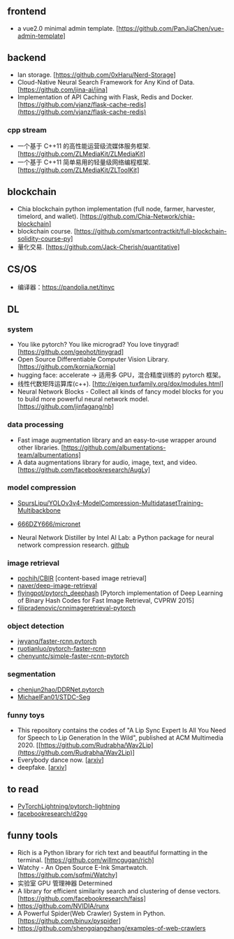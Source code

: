 ## frontend

- a vue2.0 minimal admin template. [https://github.com/PanJiaChen/vue-admin-template]

## backend

- lan storage. [https://github.com/0xHaru/Nerd-Storage]
- Cloud-Native Neural Search Framework for Any Kind of Data. [https://github.com/jina-ai/jina]
- Implementation of API Caching with Flask, Redis and Docker. [https://github.com/vjanz/flask-cache-redis](https://github.com/vjanz/flask-cache-redis)

### cpp stream

- 一个基于 C++11 的高性能运营级流媒体服务框架. [https://github.com/ZLMediaKit/ZLMediaKit]
- 一个基于 C++11 简单易用的轻量级网络编程框架. [https://github.com/ZLMediaKit/ZLToolKit]

## blockchain

- Chia blockchain python implementation (full node, farmer, harvester, timelord, and wallet). [https://github.com/Chia-Network/chia-blockchain]
- blockchain course. [https://github.com/smartcontractkit/full-blockchain-solidity-course-py]
- 量化交易. [https://github.com/Jack-Cherish/quantitative]

## CS/OS

- 编译器：https://pandolia.net/tinyc

## DL

### system

- You like pytorch? You like micrograd? You love tinygrad! [https://github.com/geohot/tinygrad]
- Open Source Differentiable Computer Vision Library. [https://github.com/kornia/kornia]
- hugging face: accelerate -> 适用多 GPU，混合精度训练的 pytorch 框架。
- 线性代数矩阵运算库(c++). [http://eigen.tuxfamily.org/dox/modules.html]
- Neural Network Blocks - Collect all kinds of fancy model blocks for you to build more powerful neural network model. [https://github.com/jinfagang/nb]

### data processing

- Fast image augmentation library and an easy-to-use wrapper around other libraries. [https://github.com/albumentations-team/albumentations]
- A data augmentations library for audio, image, text, and video. [https://github.com/facebookresearch/AugLy]

### model compression

- [SpursLipu/YOLOv3v4-ModelCompression-MultidatasetTraining-Multibackbone](https://github.com/SpursLipu/YOLOv3v4-ModelCompression-MultidatasetTraining-Multibackbone)
- [666DZY666/micronet](https://github.com/666DZY666/micronet)

- Neural Network Distiller by Intel AI Lab: a Python package for neural network compression research. [github](https://github.com/IntelLabs/distiller)

### image retrieval

- [pochih/CBIR](https://github.com/pochih/CBIR) [content-based image retrieval]
- [naver/deep-image-retrieval](https://github.com/naver/deep-image-retrieval)
- [flyingpot/pytorch_deephash](https://github.com/flyingpot/pytorch_deephash) [Pytorch implementation of Deep Learning of Binary Hash Codes for Fast Image Retrieval, CVPRW 2015]
- [filipradenovic/cnnimageretrieval-pytorch](https://github.com/filipradenovic/cnnimageretrieval-pytorch)

### object detection

- [jwyang/faster-rcnn.pytorch](https://github.com/jwyang/faster-rcnn.pytorch)
- [ruotianluo/pytorch-faster-rcnn](https://github.com/ruotianluo/pytorch-faster-rcnn)
- [chenyuntc/simple-faster-rcnn-pytorch](https://github.com/chenyuntc/simple-faster-rcnn-pytorch)

### segmentation

- [chenjun2hao/DDRNet.pytorch](https://github.com/chenjun2hao/DDRNet.pytorch)
- [MichaelFan01/STDC-Seg](https://github.com/MichaelFan01/STDC-Seg)

### funny toys

- This repository contains the codes of "A Lip Sync Expert Is All You Need for Speech to Lip Generation In the Wild", published at ACM Multimedia 2020. [[https://github.com/Rudrabha/Wav2Lip](https://github.com/Rudrabha/Wav2Lip)]
- Everybody dance now. [[arxiv](https://arxiv.org/abs/1808.07371)]
- deepfake. [[arxiv](https://arxiv.org/abs/2109.02874)]

## to read

- [PyTorchLightning/pytorch-lightning](https://github.com/PyTorchLightning/pytorch-lightning)
- [facebookresearch/d2go](https://github.com/facebookresearch/d2go)

## funny tools

- Rich is a Python library for rich text and beautiful formatting in the terminal. [https://github.com/willmcgugan/rich]
- Watchy - An Open Source E-Ink Smartwatch. [https://github.com/sqfmi/Watchy]
- 实验室 GPU 管理神器 Determined
- A library for efficient similarity search and clustering of dense vectors. [https://github.com/facebookresearch/faiss]
- https://github.com/NVIDIA/runx
- A Powerful Spider(Web Crawler) System in Python. [https://github.com/binux/pyspider]
- https://github.com/shengqiangzhang/examples-of-web-crawlers

